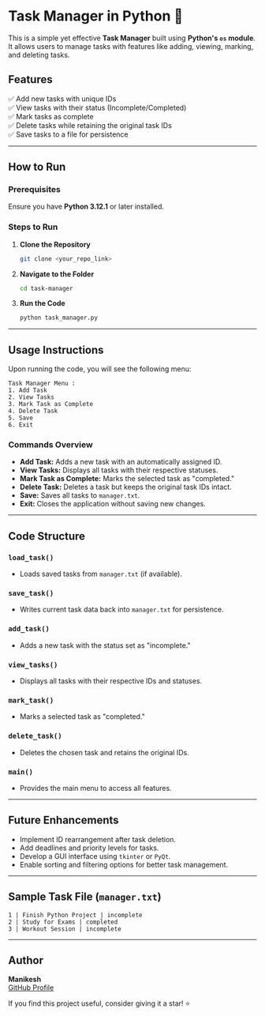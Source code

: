 # Task Manager in Python 📃

This is a simple yet effective **Task Manager** built using **Python's `os` module**. It allows users to manage tasks with features like adding, viewing, marking, and deleting tasks.

## Features
✅ Add new tasks with unique IDs  
✅ View tasks with their status (Incomplete/Completed)  
✅ Mark tasks as complete  
✅ Delete tasks while retaining the original task IDs  
✅ Save tasks to a file for persistence

---

## How to Run
### Prerequisites
Ensure you have **Python 3.12.1** or later installed.

### Steps to Run
1. **Clone the Repository**  
   ```bash
   git clone <your_repo_link>
   ```

2. **Navigate to the Folder**  
   ```bash
   cd task-manager
   ```

3. **Run the Code**  
   ```bash
   python task_manager.py
   ```

---

## Usage Instructions
Upon running the code, you will see the following menu:
```
Task Manager Menu :
1. Add Task
2. View Tasks
3. Mark Task as Complete
4. Delete Task
5. Save
6. Exit
```

### Commands Overview
- **Add Task:** Adds a new task with an automatically assigned ID.  
- **View Tasks:** Displays all tasks with their respective statuses.  
- **Mark Task as Complete:** Marks the selected task as "completed."  
- **Delete Task:** Deletes a task but keeps the original task IDs intact.  
- **Save:** Saves all tasks to `manager.txt`.  
- **Exit:** Closes the application without saving new changes.

---

## Code Structure
### `load_task()`
- Loads saved tasks from `manager.txt` (if available).

### `save_task()`
- Writes current task data back into `manager.txt` for persistence.

### `add_task()`
- Adds a new task with the status set as "incomplete."

### `view_tasks()`
- Displays all tasks with their respective IDs and statuses.

### `mark_task()`
- Marks a selected task as "completed."

### `delete_task()`
- Deletes the chosen task and retains the original IDs.

### `main()`
- Provides the main menu to access all features.

---

## Future Enhancements
- Implement ID rearrangement after task deletion.  
- Add deadlines and priority levels for tasks.  
- Develop a GUI interface using `tkinter` or `PyQt`.  
- Enable sorting and filtering options for better task management.  

---

## Sample Task File (`manager.txt`)
```
1 | Finish Python Project | incomplete
2 | Study for Exams | completed
3 | Workout Session | incomplete
```

---

## Author
**Manikesh**  
[GitHub Profile](https://github.com/your-profile)

If you find this project useful, consider giving it a star! ⭐

